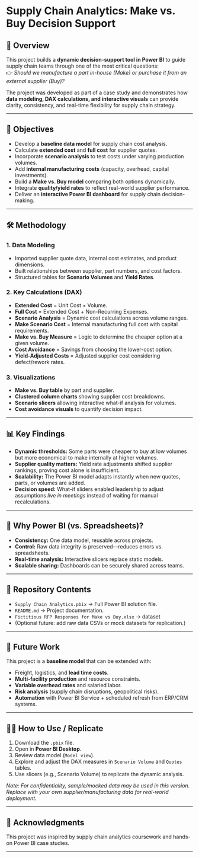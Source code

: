 # Supply Chain Analytics: Make vs. Buy Decision Support  

## 📌 Overview  
This project builds a **dynamic decision-support tool in Power BI** to guide supply chain teams through one of the most critical questions:  
👉 *Should we manufacture a part in-house (Make) or purchase it from an external supplier (Buy)?*  

The project was developed as part of a case study and demonstrates how **data modeling, DAX calculations, and interactive visuals** can provide clarity, consistency, and real-time flexibility for supply chain strategy.  

---

## 🎯 Objectives  
- Develop a **baseline data model** for supply chain cost analysis.  
- Calculate **extended cost** and **full cost** for supplier quotes.  
- Incorporate **scenario analysis** to test costs under varying production volumes.  
- Add **internal manufacturing costs** (capacity, overhead, capital investments).  
- Build a **Make vs. Buy model** comparing both options dynamically.  
- Integrate **quality/yield rates** to reflect real-world supplier performance.  
- Deliver an **interactive Power BI dashboard** for supply chain decision-making.  

---

## 🛠️ Methodology  

### 1. Data Modeling  
- Imported supplier quote data, internal cost estimates, and product dimensions.  
- Built relationships between supplier, part numbers, and cost factors.  
- Structured tables for **Scenario Volumes** and **Yield Rates**.  

### 2. Key Calculations (DAX)  
- **Extended Cost** = Unit Cost × Volume.  
- **Full Cost** = Extended Cost + Non-Recurring Expenses.  
- **Scenario Analysis** = Dynamic cost calculations across volume ranges.  
- **Make Scenario Cost** = Internal manufacturing full cost with capital requirements.  
- **Make vs. Buy Measure** = Logic to determine the cheaper option at a given volume.  
- **Cost Avoidance** = Savings from choosing the lower-cost option.  
- **Yield-Adjusted Costs** = Adjusted supplier cost considering defect/rework rates.  

### 3. Visualizations  
- **Make vs. Buy table** by part and supplier.  
- **Clustered column charts** showing supplier cost breakdowns.  
- **Scenario slicers** allowing interactive what-if analysis for volumes.  
- **Cost avoidance visuals** to quantify decision impact.  

---

## 📊 Key Findings  
- **Dynamic thresholds:** Some parts were cheaper to buy at low volumes but more economical to make internally at higher volumes.  
- **Supplier quality matters:** Yield rate adjustments shifted supplier rankings, proving cost alone is insufficient.  
- **Scalability:** The Power BI model adapts instantly when new quotes, parts, or volumes are added.  
- **Decision speed:** What-if sliders enabled leadership to adjust assumptions *live in meetings* instead of waiting for manual recalculations.  

---

## 🚀 Why Power BI (vs. Spreadsheets)?  
- **Consistency:** One data model, reusable across projects.  
- **Control:** Raw data integrity is preserved—reduces errors vs. spreadsheets.  
- **Real-time analysis:** Interactive slicers replace static models.  
- **Scalable sharing:** Dashboards can be securely shared across teams.  

---

## 📂 Repository Contents  
- `Supply Chain Analytics.pbix` → Full Power BI solution file.  
- `README.md` → Project documentation.
- `Fictitious RFP Responses for Make vs Buy.xlsx` → dataset
- (Optional future: add raw data CSVs or mock datasets for replication.)  

---

## 🔮 Future Work  
This project is a **baseline model** that can be extended with:  
- Freight, logistics, and **lead time costs**.  
- **Multi-facility production** and resource constraints.  
- **Variable overhead rates** and salaried labor.  
- **Risk analysis** (supply chain disruptions, geopolitical risks).  
- **Automation** with Power BI Service + scheduled refresh from ERP/CRM systems.  

---

## 🧑‍💻 How to Use / Replicate  
1. Download the `.pbix` file.  
2. Open in **Power BI Desktop**.  
3. Review data model (`Model view`).  
4. Explore and adjust the DAX measures in `Scenario Volume` and `Quotes` tables.  
5. Use slicers (e.g., Scenario Volume) to replicate the dynamic analysis.  

*Note: For confidentiality, sample/mocked data may be used in this version. Replace with your own supplier/manufacturing data for real-world deployment.*  

---

## 📢 Acknowledgments  
This project was inspired by supply chain analytics coursework and hands-on Power BI case studies. 

---

